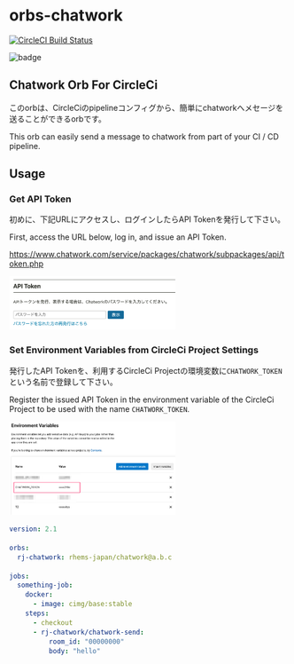 # orbs-chatwork

[![CircleCI Build Status](https://circleci.com/gh/RHEMS-Japan/orbs-chatwork.svg?style=shield "CircleCI Build Status")](https://circleci.com/gh/RHEMS-Japan/orbs-chatwork) 

![badge](https://badges.rhems-japan.com/api-get-badge.svg?user_id=f3kRpRI20H4D6toMv0MX&timedelta=9&organization=RHEMS-Japan&repo=orbs-chatwork&app=orbs-chatwork&branch=alpha&cised=true&update=20220107-113809)

## Chatwork Orb For CircleCi

このorbは、CircleCiのpipelineコンフィグから、簡単にchatworkへメセージを送ることができるorbです。

This orb can easily send a message to chatwork from part of your CI / CD pipeline.

## Usage
### Get API Token

初めに、下記URLにアクセスし、ログインしたらAPI Tokenを発行して下さい。

First, access the URL below, log in, and issue an API Token.

https://www.chatwork.com/service/packages/chatwork/subpackages/api/token.php


<img src="images/for_readme/image01.png" width="300px">

### Set Environment Variables from CircleCi Project Settings

発行したAPI Tokenを、利用するCircleCi Projectの環境変数に`CHATWORK_TOKEN`という名前で登録して下さい。

Register the issued API Token in the environment variable of the CircleCi Project to be used with the name `CHATWORK_TOKEN`.

<img src="images/for_readme/image02.png" width="300px">



```yml
version: 2.1

orbs:
  rj-chatwork: rhems-japan/chatwork@a.b.c

jobs:
  something-job:
    docker:
      - image: cimg/base:stable
    steps:
      - checkout
      - rj-chatwork/chatwork-send:
          room_id: "00000000"
          body: "hello"
```
